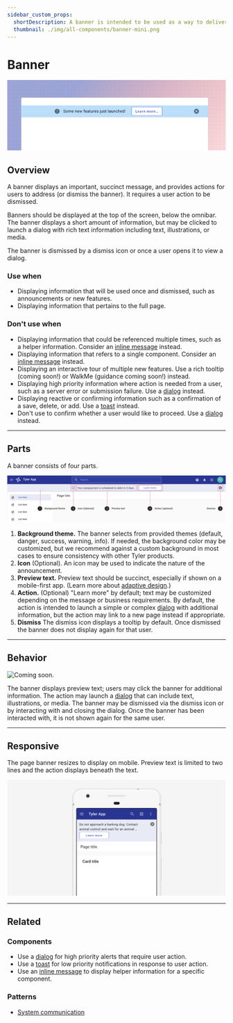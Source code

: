 ```yaml
---
sidebar_custom_props:
  shortDescription: A banner is intended to be used as a way to deliver a short but important message to the user.
  thumbnail: ./img/all-components/banner-mini.png
---
```


# Banner

<ComponentVisual storybookUrl="https://forge.tylerdev.io/main/?path=/docs/components-banner--docs">

![](./images/banner.png)

</ComponentVisual>

## Overview

A banner displays an important, succinct message, and provides actions for users to address (or dismiss the banner). It requires a user action to be dismissed.

Banners should be displayed at the top of the screen, below the omnibar. The banner displays a short amount of information, but may be clicked to launch a dialog with rich text information including text, illustrations, or media.

The banner is dismissed by a dismiss icon or once a user opens it to view a dialog. 

### Use when

- Displaying information that will be used once and dismissed, such as announcements or new features. 
- Displaying information that pertains to the full page. 

### Don't use when

- Displaying information that could be referenced multiple times, such as a helper information. Consider an [inline message](/components/inline-message) instead.
- Displaying information that refers to a single component. Consider an [inline message](/components/inline-message) instead. 
- Displaying an interactive tour of multiple new features. Use a rich tooltip (coming soon!) or WalkMe (guidance coming soon!) instead. 
- Displaying high priority information where action is needed from a user, such as a server error or submission failure. Use a [dialog](/components/notifications-and-messages/dialog) instead. 
- Displaying reactive or confirming information such as a confirmation of a save, delete, or add. Use a [toast](/components/notifications-and-messages/toast) instead. 
- Don't use to confirm whether a user would like to proceed. Use a [dialog](/components/notifications-and-messages/dialog) instead. 

---

## Parts 

A banner consists of four parts. 

<ImageBlock>

![Anatomy of the banner.](./images/page-banner-parts.png)

</ImageBlock>

1. **Background theme.** The banner selects from provided themes (default, danger, success, warning, info). If needed, the background color may be customized, but we recommend against a custom background in most cases to ensure consistency with other Tyler products. 
2. **Icon**  (Optional). An icon may be used to indicate the nature of the announcement. 
3. **Preview text.** Preview text should be succinct, especially if shown on a mobile-first app. (Learn more about [adaptive design](/patterns/other/adaptive-design/).) 
4. **Action.** (Optional) "Learn more" by default; text may be customized depending on the message or business requirements. By default, the action is intended to launch a simple or complex [dialog](/components/notifications-and-messages/dialog) with additional information, but the action may link to a new page instead if appropriate. 
5. **Dismiss** The dismiss icon displays a tooltip by default. Once dismissed the banner does not display again for that user.

---

## Behavior 

<ImageBlock>

![ Coming soon.](#)

</ImageBlock>

The banner displays preview text; users may click the banner for additional information. The action may launch a [dialog](/components/notifications-and-messages/dialog) that can include text, illustrations, or media. The banner may be dismissed via the dismiss icon or by interacting with and closing the dialog. Once the banner has been interacted with, it is not shown again for the same user. 

---

## Responsive

The page banner resizes to display on mobile. Preview text is limited to two lines and the action displays beneath the text. 

<ImageBlock>

![ The mobile banner resizes to display on mobile. ](./images/mobile-banner.png)

</ImageBlock>

---

## Related 

### Components

- Use a [dialog](/components/notifications-and-messages/dialog) for high priority alerts that require user action.
- Use a [toast](/components/notifications-and-messages/toast) for low priority notifications in response to user action.
- Use an [inline message](/components/inline-message) to display helper information for a specific component.

### Patterns

- [System communication](/patterns/other/system-communication)

